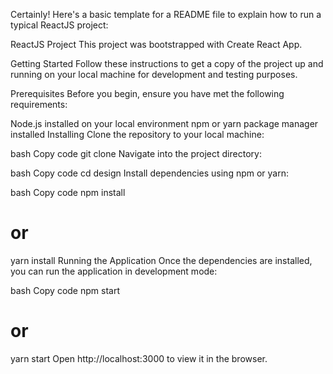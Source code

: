 
Certainly! Here's a basic template for a README file to explain how to run a typical ReactJS project:

ReactJS Project
This project was bootstrapped with Create React App.

Getting Started
Follow these instructions to get a copy of the project up and running on your local machine for development and testing purposes.

Prerequisites
Before you begin, ensure you have met the following requirements:

Node.js installed on your local environment
npm or yarn package manager installed
Installing
Clone the repository to your local machine:

bash
Copy code
git clone <repository-url>
Navigate into the project directory:

bash
Copy code
cd design
Install dependencies using npm or yarn:

bash
Copy code
npm install
# or
yarn install
Running the Application
Once the dependencies are installed, you can run the application in development mode:

bash
Copy code
npm start
# or
yarn start
Open http://localhost:3000 to view it in the browser.
